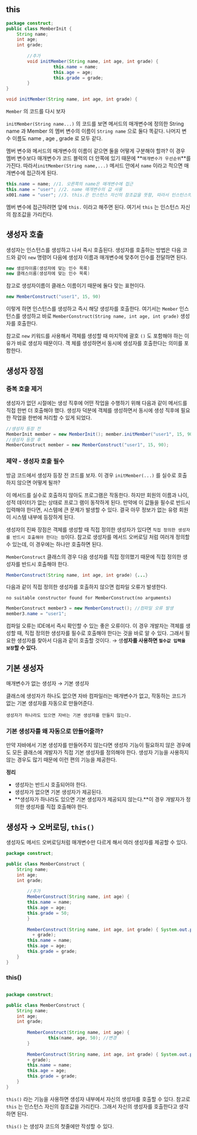 ## this


```java
package construct;
public class MemberInit {
    String name;
    int age;
    int grade;
    
		//추가
		void initMember(String name, int age, int grade) {
		          this.name = name;
		          this.age = age;
		          this.grade = grade;
		} 
}
```

```java
void initMember(String name, int age, int grade) {
```

`Member` 의 코드를 다시 보자

`initMember(String name...)` 의 코드를 보면 메서드의 매개변수에 정의한 String name 과 Member 의 멤버 변수의 이름이 `String name` 으로 둘다 똑같다. 나머지 변수 이름도 name , age , grade 로 모두 같다.

멤버 변수와 메서드의 매개변수의 이름이 같으면 둘을 어떻게 구분해야 할까? 이 경우 멤버 변수보다 매개변수가 코드 블럭의 더 안쪽에 있기 때문에 **`매개변수가 우선순위`**를 가진다. 따라서`initMember(String name,...)` 메서드 안에서 `name` 이라고 적으면 매개변수에 접근하게 된다.

```java
this.name = name; //1. 오른쪽의 name은 매개변수에 접근
this.name = "user"; //2. name 매개변수의 값 사용
x001.name = "user"; //3. this.은 인스턴스 자신의 참조값을 뜻함, 따라서 인스턴스의 멤버 변수에 접근
```

멤버 변수에 접근하려면 앞에 `this.` 이라고 해주면 된다. 여기서 `this` 는 인스턴스 자신의 참조값을 가리킨다.

## **생성자 호출**

생성자는 인스턴스를 생성하고 나서 즉시 호출된다. 생성자를 호출하는 방법은 다음 코드와 같이 `new` 명령어 다음에 생성자 이름과 매개변수에 맞추어 인수를 전달하면 된다.

```java
new 생성자이름(생성자에 맞는 인수 목록)
new 클래스이름(생성자에 맞는 인수 목록)
```

참고로 생성자이름이 클래스 이름이기 때문에 둘다 맞는 표현이다.

```java
new MemberConstruct("user1", 15, 90)
```

이렇게 하면 인스턴스를 생성하고 즉시 해당 생성자를 호출한다. 여기서는 `Member` 인스턴스를 생성하고 바로 `MemberConstruct(String name, int age, int grade)` 생성자를 호출한다.

참고로 `new` 키워드를 사용해서 객체를 생성할 때 마지막에 괄호 `()` 도 포함해야 하는 이유가 바로 생성자 때문이다. 객 체를 생성하면서 동시에 생성자를 호출한다는 의미를 포함한다.

## **생성자 장점**

### **중복 호출 제거**

생성자가 없던 시절에는 생성 직후에 어떤 작업을 수행하기 위해 다음과 같이 메서드를 직접 한번 더 호출해야 했다. 생성자 덕분에 객체를 생성하면서 동시에 생성 직후에 필요한 작업을 한번에 처리할 수 있게 되었다.

```java
//생성자 등장 전
MemberInit member = new MemberInit(); member.initMember("user1", 15, 90);
//생성자 등장 후
MemberConstruct member = new MemberConstruct("user1", 15, 90);
```

### **제약 - 생성자 호출 필수**

방금 코드에서 생성자 등장 전 코드를 보자. 이 경우 `initMember(...)` 를 실수로 호출하지 않으면 어떻게 될까? 

이 메서드를 실수로 호출하지 않아도 프로그램은 작동한다. 하지만 회원의 이름과 나이, 성적 데이터가 없는 상태로 프로그 램이 동작하게 된다. 만약에 이 값들을 필수로 반드시 입력해야 한다면, 시스템에 큰 문제가 발생할 수 있다. 결국 아무 정보가 없는 유령 회원이 시스템 내부에 등장하게 된다.

생성자의 진짜 장점은 객체를 생성할 때 직접 정의한 생성자가 있다면 `직접 정의한 생성자를 반드시 호출해야 한다는 점`이다. 참고로 생성자를 메서드 오버로딩 처럼 여러개 정의할 수 있는데, 이 경우에는 하나만 호출하면 된다.

`MemberConstruct` 클래스의 경우 다음 생성자를 직접 정의했기 때문에 직접 정의한 생성자를 반드시 호출해야 한다.

```java
MemberConstruct(String name, int age, int grade) {...}
```

다음과 같이 직접 정의한 생성자를 호출하지 않으면 컴파일 오류가 발생한다.

 `no suitable constructor found for MemberConstruct(no arguments)`

```java
MemberConstruct member3 = new MemberConstruct(); //컴파일 오류 발생 
member3.name = "user1";
```

컴파일 오류는 IDE에서 즉시 확인할 수 있는 좋은 오류이다. 이 경우 개발자는 객체를 생성할 때, 직접 정의한 생성자를 필수로 호출해야 한다는 것을 바로 알 수 있다. 그래서 필요한 생성자를 찾아서 다음과 같이 호출할 것이다. → 생**성자를 사용하면 `필수값 입력을 보장`할 수 있다.**

## 기본 생성자

매개변수가 없는 생성자 → 기본 생성자

클래스에 생성자가 하나도 없으면 자바 컴파일러는 매개변수가 없고, 작동하는 코드가 없는 기본 생성자를 자동으로 만들어준다.

`생성자가 하나라도 있으면 자바는 기본 생성자를 만들지 않는다.`

### **기본 생성자를 왜 자동으로 만들어줄까?**

만약 자바에서 기본 생성자를 만들어주지 않는다면 생성자 기능이 필요하지 않은 경우에도 모든 클래스에 개발자가 직접 기본 생성자를 정의해야 한다. 생성자 기능을 사용하지 않는 경우도 많기 때문에 이런 편의 기능을 제공한다.

**정리**

- 생성자는 반드시 호출되어야 한다.
- 생성자가 없으면 기본 생성자가 제공된다.
- **생성자가 하나라도 있으면 기본 생성자가 제공되지 않는다.**이 경우 개발자가 정의한 생성자를 직접 호출해야 한다.

## 생성자 → 오버로딩, `this()`

생성자도 메서드 오버로딩처럼 매개변수만 다르게 해서 여러 생성자를 제공할 수 있다.

```java
package construct;

public class MemberConstruct {
    String name;
    int age;
    int grade;
    
		//추가
		MemberConstruct(String name, int age) {
        this.name = name;
        this.age = age;
        this.grade = 50;
		}
		
		MemberConstruct(String name, int age, int grade) { System.out.println("생성자 호출 name=" + name + ",age=" + age + ",grade="
		  + grade);
        this.name = name;
        this.age = age;
        this.grade = grade;
    }
}
```

### this()

```java

package construct;

public class MemberConstruct {
    String name;
    int age;
    int grade;
    
		MemberConstruct(String name, int age) {
				this(name, age, 50); //변경
		}
		
		MemberConstruct(String name, int age, int grade) { System.out.println("생성자 호출 name=" + name + ",age=" + age + ",grade="
		+ grade);
        this.name = name;
        this.age = age;
        this.grade = grade;
    }
}
```

`this()` 라는 기능을 사용하면 생성자 내부에서 자신의 생성자를 호출할 수 있다. 참고로 `this` 는 인스턴스 자신의 참조값을 가리킨다. 그래서 자신의 생성자를 호출한다고 생각하면 된다.
	

`this()` 는 생성자 코드의 첫줄에만 작성할 수 있다.